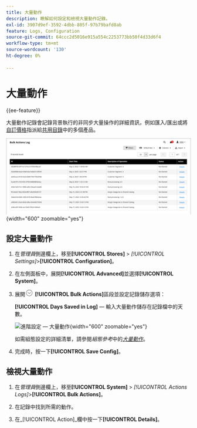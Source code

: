 ```yaml
---
title: 大量動作
description: 瞭解如何設定和檢視大量動作記錄。
exl-id: 3907d9ef-3592-4dbb-805f-97b79bafd8ab
feature: Logs, Configuration
source-git-commit: 64ccc2d5016e915a554c2253773bb50f4d33d6f4
workflow-type: tm+mt
source-wordcount: '130'
ht-degree: 0%

---
```


# 大量動作

{{ee-feature}}

大量動作記錄會記錄背景執行的非同步大量操作的詳細資訊，例如匯入/匯出或將[自訂價格](../b2b/catalog-shared-manage.md#update-custom-pricing)指派給[共用目錄](../b2b/catalog-shared.md)中的多個產品。

![大量動作記錄](./assets/bulk-actions-log.png){width="600" zoomable="yes"}

## 設定大量動作

1. 在&#x200B;_管理員_&#x200B;側邊欄上，移至&#x200B;**[!UICONTROL Stores]** > _[!UICONTROL Settings]_>**[!UICONTROL Configuration]**。

1. 在左側面板中，展開&#x200B;**[!UICONTROL Advanced]**&#x200B;並選擇&#x200B;**[!UICONTROL System]**。

1. 展開![擴充選擇器](../assets/icon-display-expand.png) **[!UICONTROL Bulk Actions]**&#x200B;區段並設定記錄儲存選項：

   **[!UICONTROL Days Saved in Log]** — 輸入大量動作儲存在記錄檔中的天數。

   ![進階設定 — 大量動作](../configuration-reference/advanced/assets/system-bulk-actions.png){width="600" zoomable="yes"}

   如需組態設定的詳細清單，請參閱&#x200B;_組態參考_&#x200B;中的&#x200B;[_大量動作_](../configuration-reference/advanced/system.md)。

1. 完成時，按一下&#x200B;**[!UICONTROL Save Config]**。

## 檢視大量動作

1. 在&#x200B;_管理員_&#x200B;側邊欄上，移至&#x200B;**[!UICONTROL System]** > _[!UICONTROL Actions Logs]_>**[!UICONTROL Bulk Actions]**。

1. 在記錄中找到所需的動作。

1. 在&#x200B;_[!UICONTROL Action]_欄中按一下&#x200B;**[!UICONTROL Details]**。
